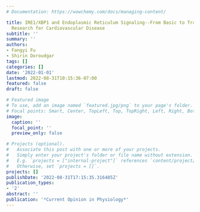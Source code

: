 ```yaml
---
# Documentation: https://wowchemy.com/docs/managing-content/

title: IRE1/XBP1 and Endoplasmic Reticulum Signaling--From Basic to Translational
  Research for Cardiovascular Disease
subtitle: ''
summary: ''
authors:
- Fangyi Fu
- Shirin Doroudgar
tags: []
categories: []
date: '2022-01-01'
lastmod: 2022-08-31T10:15:36-07:00
featured: false
draft: false

# Featured image
# To use, add an image named `featured.jpg/png` to your page's folder.
# Focal points: Smart, Center, TopLeft, Top, TopRight, Left, Right, BottomLeft, Bottom, BottomRight.
image:
  caption: ''
  focal_point: ''
  preview_only: false

# Projects (optional).
#   Associate this post with one or more of your projects.
#   Simply enter your project's folder or file name without extension.
#   E.g. `projects = ["internal-project"]` references `content/project/deep-learning/index.md`.
#   Otherwise, set `projects = []`.
projects: []
publishDate: '2022-08-31T17:15:35.316485Z'
publication_types:
- '2'
abstract: ''
publication: '*Current Opinion in Physiology*'
---
```

